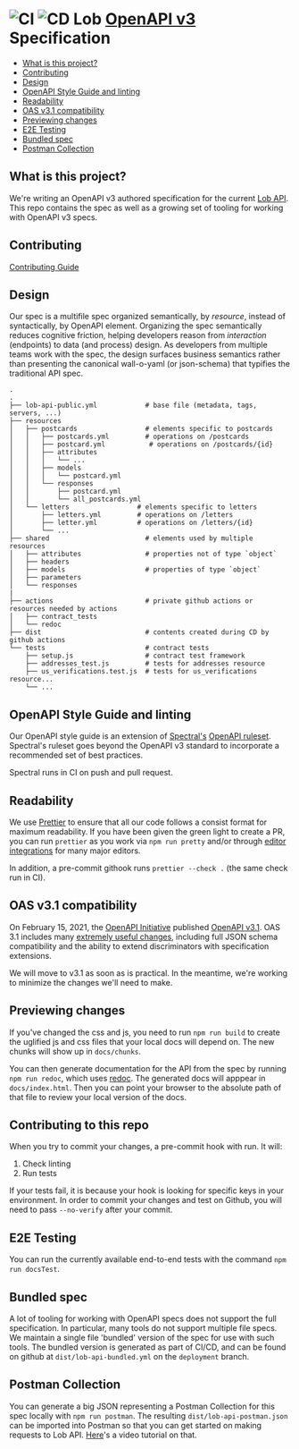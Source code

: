 # ![CI](https://github.com/lob/lob-openapi/workflows/CI/badge.svg) ![CD](https://github.com/lob/lob-openapi/workflows/CD/badge.svg) Lob [OpenAPI v3](https://github.com/OAI/OpenAPI-Specification) Specification

- [What is this project?](#what-is-this-project)
- [Contributing](#contributing)
- [Design](#design)
- [OpenAPI Style Guide and linting](#openapi-style-guide-and-linting)
- [Readability](#readability)
- [OAS v3.1 compatibility](#oas-v31-compatibility)
- [Previewing changes](#previewing-changes)
- [E2E Testing](#e2e-testing)
- [Bundled spec](#bundled-spec)
- [Postman Collection](#postman-collection)

## What is this project?

We're writing an OpenAPI v3 authored specification for the current [Lob API](https://docs.lob.com/).
This repo contains the spec as well as a growing set of tooling for working with OpenAPI v3 specs.

## Contributing

[Contributing Guide](CONTRIBUTING.md)

## Design

Our spec is a multifile spec organized semantically, by _resource_, instead of syntactically, by OpenAPI element. Organizing the spec semantically reduces cognitive friction, helping developers reason from _interaction_ (endpoints) to data (and process) design. As developers from multiple teams work with the spec, the design surfaces business semantics rather than presenting the canonical wall-o-yaml (or json-schema) that typifies the traditional API spec.

```
.
.
├── lob-api-public.yml            # base file (metadata, tags, servers, ...)
├── resources
│   ├── postcards                 # elements specific to postcards
│   │   ├── postcards.yml         # operations on /postcards
│   │   ├── postcard.yml           # operations on /postcards/{id}
│   │   ├── attributes
│   │   │   └── ...
│   │   ├── models
│   │   │   └── postcard.yml
│   │   └── responses
│   │       ├── postcard.yml
│   │       └── all_postcards.yml
│   └── letters                 # elements specific to letters
│       ├── letters.yml         # operations on /letters
│       ├── letter.yml          # operations on /letters/{id}
│       └── ...
├── shared                        # elements used by multiple resources
│   ├── attributes                # properties not of type `object`
│   ├── headers
│   ├── models                    # properties of type `object`
│   ├── parameters
│   └── responses
|
├── actions                       # private github actions or resources needed by actions
│   ├── contract_tests
│   └── redoc
├── dist                          # contents created during CD by github actions
└── tests                         # contract tests
    ├── setup.js                  # contract test framework
    ├── addresses_test.js         # tests for addresses resource
    ├── us_verifications.test.js  # tests for us_verifications resource...
    └── ...
```

## OpenAPI Style Guide and linting

Our OpenAPI style guide is an extension of
[Spectral's](https://meta.stoplight.io/docs/spectral/README.md) [OpenAPI
ruleset](https://meta.stoplight.io/docs/spectral/docs/reference/openapi-rules.md). Spectral's
ruleset goes beyond the OpenAPI v3 standard to incorporate a recommended set of
best practices.

Spectral runs in CI on push and pull request.

## Readability

We use [Prettier](https://prettier.io/) to ensure that all our code follows a consist format for
maximum readability. If you have been given the green light to create a PR, you can run `prettier` as
you work via `npm run pretty` and/or through [editor integrations](https://prettier.io/docs/en/editors.html) for many major editors.

In addition, a pre-commit githook runs `prettier --check .` (the same check run in CI).

## OAS v3.1 compatibility

On February 15, 2021, the [OpenAPI Initiative](https://www.openapis.org/) published [OpenAPI v3.1](https://spec.openapis.org/oas/v3.1.0).
OAS 3.1 includes many [extremely useful changes](https://github.com/OAI/OpenAPI-Specification/releases/tag/3.1.0-rc0), including full JSON schema compatibility and the ability to extend discriminators with specification extensions.

We will move to v3.1 as soon as is practical. In the meantime, we're working to minimize the changes we'll need to make.

## Previewing changes

If you've changed the css and js, you need to run `npm run build` to
create the uglified js and css files that your local docs will depend on.
The new chunks will show up in `docs/chunks`.

You can then generate documentation for the API from the spec by running
`npm run redoc`, which uses [redoc](https://github.com/Redocly/redoc). The
generated docs will apppear in `docs/index.html`. Then you can point
your browser to the absolute path of that file to review your local
version of the docs.

## Contributing to this repo

When you try to commit your changes, a pre-commit hook with run. It will:
1. Check linting
2. Run tests

If your tests fail, it is because your hook is looking for specific keys in your environment. In order to commit your changes and test on Github, you will need to pass `--no-verify` after your commit. 

## E2E Testing

You can run the currently available end-to-end tests with the command `npm run docsTest`.

## Bundled spec

A lot of tooling for working with OpenAPI specs does not support the full
specification. In particular, many tools do not support multiple file specs.
We maintain a single file 'bundled' version of the spec for use with such
tools. The bundled version is generated as part of CI/CD, and can be found
on github at `dist/lob-api-bundled.yml` on the `deployment` branch.

## Postman Collection

You can generate a big JSON representing a Postman Collection for this spec
locally with `npm run postman`. The resulting `dist/lob-api-postman.json` can be
imported into Postman so that you can get started on making requests to Lob API.
[Here](https://www.youtube.com/watch?v=JDrxdzqghuQ)'s a video tutorial on that.
